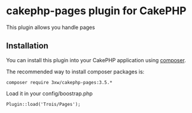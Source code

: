 # cakephp-pages plugin for CakePHP
This plugin allows you handle pages

## Installation

You can install this plugin into your CakePHP application using [composer](http://getcomposer.org).

The recommended way to install composer packages is:

	composer require 3xw/cakephp-pages:3.5.*

Load it in your config/boostrap.php

	Plugin::load('Trois/Pages');
